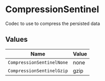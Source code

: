 # CompressionSentinel

Codec to use to compress the persisted data


## Values

| Name                      | Value                     |
| ------------------------- | ------------------------- |
| `CompressionSentinelNone` | none                      |
| `CompressionSentinelGzip` | gzip                      |